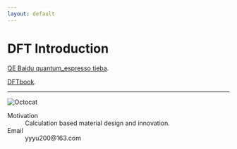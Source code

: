 ```yaml
---
layout: default
---
```



# DFT Introduction

[QE Baidu quantum_espresso tieba](http://tieba.baidu.com/f?kw=quantum_espresso&fr=index&).

[DFTbook](./DFTbook/).



* * *

![Octocat](https://assets-cdn.github.com/images/icons/emoji/octocat.png)


<dl>
<dt>Motivation</dt>
<dd>Calculation based material design and innovation.</dd>
<dt>Email</dt>
<dd>yyyu200@163.com</dd>
</dl>

